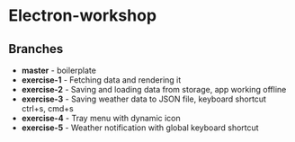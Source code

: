 # Electron-workshop

## Branches
- **master** - boilerplate
- **exercise-1** - Fetching data and rendering it
- **exercise-2** - Saving and loading data from storage, app working offline
- **exercise-3** - Saving weather data to JSON file, keyboard shortcut ctrl+s, cmd+s
- **exercise-4** - Tray menu with dynamic icon
- **exercise-5** - Weather notification with global keyboard shortcut
